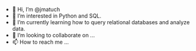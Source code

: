 - 👋 Hi, I’m @jmatuch
- 👀 I’m interested in Python and SQL.
- 🌱 I’m currently learning how to query relational databases and analyze data.
- 💞️ I’m looking to collaborate on ...
- 📫 How to reach me ...

<!---
jmatuch/jmatuch is a ✨ special ✨ repository because its `README.md` (this file) appears on your GitHub profile.
You can click the Preview link to take a look at your changes.
--->
